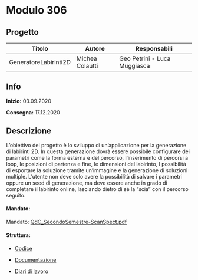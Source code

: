 # Modulo 306
## Progetto
|Titolo                |Autore           |Responsabili                 |
|----------------------|-----------------|-----------------------------|
|GeneratoreLabirinti2D | Michea Colautti | Geo Petrini - Luca Muggiasca|

## Info
**Inizio:** 03.09.2020

**Consegna:** 17.12.2020

## Descrizione
L’obiettivo del progetto è lo sviluppo di un’applicazione per la generazione di labirinti 2D.
In questa generazione dovrà essere possibile configurare dei parametri come la forma esterna e del percorso, l’inserimento di percorsi a loop, le posizioni di partenza e fine, le dimensioni del labirinto, l possibilità di esportare la soluzione tramite un’immagine e la generazione di soluzioni multiple. 
L’utente non deve solo avere la possibilità di salvare i parametri oppure un seed di generazione, ma deve essere anche in grado di completare il labirinto online, lasciando dietro di sé la “scia” con il percorso seguito.



#### Mandato:
Mandato: [QdC_SecondoSemestre-ScanSpect.pdf](Documenti/muggiasca_qdc_scanspect.pdf)

#### Struttura:
- [Codice](scr/)

- [Documentazione](Documenti/LabirintiColautti-Documentazione.docx)

- [Diari di lavoro](Diari/)